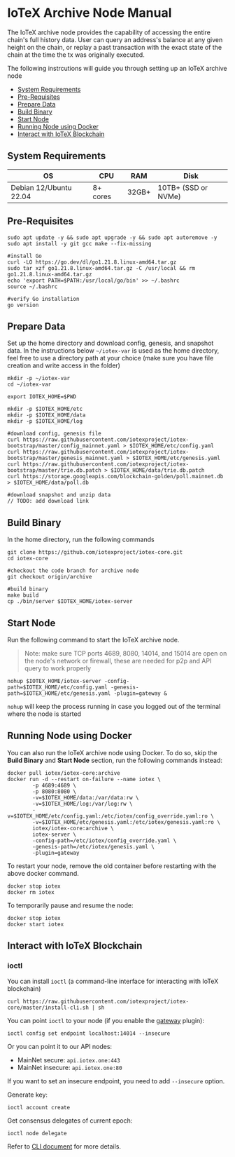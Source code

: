 # IoTeX Archive Node Manual
The IoTeX archive node provides the capability of accessing the entire chain's
full history data. User can query an address's balance at any given height on
the chain, or replay a past transaction with the exact state of the chain at the
time the tx was originally executed. 

The following instrcutions will guide you through setting up an IoTeX archive node 
- [System Requirements](#system)
- [Pre-Requisites](#requisite)
- [Prepare Data](#prepdata)
- [Build Binary](#build)
- [Start Node](#start)
- [Running Node using Docker](#docker)
- [Interact with IoTeX Blockchain](#ioctl)

## <a name="system"/>System Requirements

| OS | CPU | RAM | Disk |
| ---------- | ------------ | ------------ | ------------ |
| Debian 12/Ubuntu 22.04 | 8+ cores | 32GB+ | 10TB+ (SSD or NVMe) |

## <a name="requisite"/>Pre-Requisites
```
sudo apt update -y && sudo apt upgrade -y && sudo apt autoremove -y
sudo apt install -y git gcc make --fix-missing

#install Go
curl -LO https://go.dev/dl/go1.21.8.linux-amd64.tar.gz
sudo tar xzf go1.21.8.linux-amd64.tar.gz -C /usr/local && rm go1.21.8.linux-amd64.tar.gz
echo 'export PATH=$PATH:/usr/local/go/bin' >> ~/.bashrc
source ~/.bashrc

#verify Go installation
go version
```

## <a name="prepdata"/>Prepare Data
Set up the home directory and download config, genesis, and snapshot data. In
the instructions below `~/iotex-var` is used as the home directory, feel free
to use a directory path at your choice (make sure you have file creation and
write access in the folder)
```
mkdir -p ~/iotex-var
cd ~/iotex-var

export IOTEX_HOME=$PWD

mkdir -p $IOTEX_HOME/etc
mkdir -p $IOTEX_HOME/data
mkdir -p $IOTEX_HOME/log

#download config, genesis file
curl https://raw.githubusercontent.com/iotexproject/iotex-bootstrap/master/config_mainnet.yaml > $IOTEX_HOME/etc/config.yaml
curl https://raw.githubusercontent.com/iotexproject/iotex-bootstrap/master/genesis_mainnet.yaml > $IOTEX_HOME/etc/genesis.yaml
curl https://raw.githubusercontent.com/iotexproject/iotex-bootstrap/master/trie.db.patch > $IOTEX_HOME/data/trie.db.patch
curl https://storage.googleapis.com/blockchain-golden/poll.mainnet.db > $IOTEX_HOME/data/poll.db

#download snapshot and unzip data
// TODO: add download link
```

## <a name="build"/>Build Binary
In the home directory, run the following commands
```
git clone https://github.com/iotexproject/iotex-core.git
cd iotex-core

#checkout the code branch for archive node
git checkout origin/archive

#build binary
make build
cp ./bin/server $IOTEX_HOME/iotex-server
```

## <a name="start"/>Start Node
Run the following command to start the IoTeX archive node.
>Note: make sure TCP ports 4689, 8080, 14014, and 15014 are open on the node's
network or firewall, these are needed for p2p and API query to work properly
```
nohup $IOTEX_HOME/iotex-server -config-path=$IOTEX_HOME/etc/config.yaml -genesis-path=$IOTEX_HOME/etc/genesis.yaml -plugin=gateway &
```
`nohup` will keep the process running in case you logged out of the terminal where
the node is started

## <a name="docker"/>Running Node using Docker
You can also run the IoTeX archive node using Docker. To do so, skip the
**Build Binary** and **Start Node** section, run the following commands
instead:
```
docker pull iotex/iotex-core:archive
docker run -d --restart on-failure --name iotex \
        -p 4689:4689 \
        -p 8080:8080 \
        -v=$IOTEX_HOME/data:/var/data:rw \
        -v=$IOTEX_HOME/log:/var/log:rw \
        -v=$IOTEX_HOME/etc/config.yaml:/etc/iotex/config_override.yaml:ro \
        -v=$IOTEX_HOME/etc/genesis.yaml:/etc/iotex/genesis.yaml:ro \
        iotex/iotex-core:archive \
        iotex-server \
        -config-path=/etc/iotex/config_override.yaml \
        -genesis-path=/etc/iotex/genesis.yaml \
        -plugin=gateway
```
To restart your node, remove the old container before restarting with the above
docker command.
```
docker stop iotex
docker rm iotex
```
To temporarily pause and resume the node: 
```
docker stop iotex
docker start iotex
```

## <a name="ioctl"/>Interact with IoTeX Blockchain

### ioctl

You can install `ioctl` (a command-line interface for interacting with IoTeX blockchain)

```
curl https://raw.githubusercontent.com/iotexproject/iotex-core/master/install-cli.sh | sh
```

You can point `ioctl` to your node (if you enable the [gateway](#gateway) plugin):

```
ioctl config set endpoint localhost:14014 --insecure
```

Or you can point it to our API nodes:

- MainNet secure: `api.iotex.one:443`
- MainNet insecure: `api.iotex.one:80`

If you want to set an insecure endpoint, you need to add `--insecure` option.

Generate key:
```
ioctl account create
```
Get consensus delegates of current epoch:
```
ioctl node delegate
```
Refer to [CLI document](https://github.com/iotexproject/iotex-core/blob/master/ioctl/README.md) for more details.

